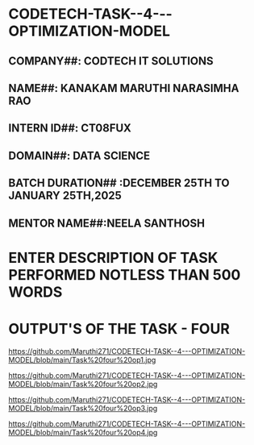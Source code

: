 # CODETECH-TASK--4---OPTIMIZATION-MODEL

## COMPANY##: CODTECH IT SOLUTIONS

## NAME##: KANAKAM MARUTHI NARASIMHA RAO

## INTERN ID##: CT08FUX

## DOMAIN##: DATA SCIENCE

## BATCH DURATION## :DECEMBER 25TH TO JANUARY 25TH,2025

## MENTOR NAME##:NEELA SANTHOSH

# ENTER DESCRIPTION OF TASK PERFORMED NOTLESS THAN 500 WORDS

# OUTPUT'S OF THE TASK - FOUR

https://github.com/Maruthi271/CODETECH-TASK--4---OPTIMIZATION-MODEL/blob/main/Task%20four%20op1.jpg

https://github.com/Maruthi271/CODETECH-TASK--4---OPTIMIZATION-MODEL/blob/main/Task%20four%20op2.jpg

https://github.com/Maruthi271/CODETECH-TASK--4---OPTIMIZATION-MODEL/blob/main/Task%20four%20op3.jpg

https://github.com/Maruthi271/CODETECH-TASK--4---OPTIMIZATION-MODEL/blob/main/Task%20four%20op4.jpg
